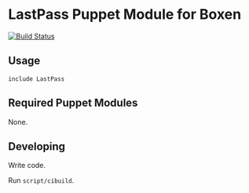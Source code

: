 # LastPass Puppet Module for Boxen

[![Build Status](https://travis-ci.org/brockoffdev/puppet-lastpass.png?branch=master)](https://travis-ci.org/brockoffdev/puppet-lastpass)

## Usage

```puppet
include LastPass
```

## Required Puppet Modules

None.

## Developing

Write code.

Run `script/cibuild`.
